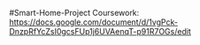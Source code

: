 #Smart-Home-Project Coursework: https://docs.google.com/document/d/1vgPck-DnzpRfYcZsI0gcsFUp1j6UVAenqT-p91R7OGs/edit
